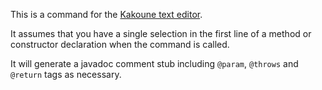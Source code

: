 This is a command for the [Kakoune text editor](https://github.com/mawww/kakoune). 

It assumes that you have a single selection in the first line of a method or constructor declaration when the command is called. 

It will generate a javadoc comment stub including `@param`, `@throws` and `@return` tags as necessary.

